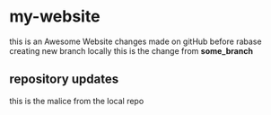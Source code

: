 # my-website
this is an Awesome Website
changes made on gitHub before rabase
creating new branch locally
this is the change from __some_branch__


## repository updates
this is the malice from the local repo